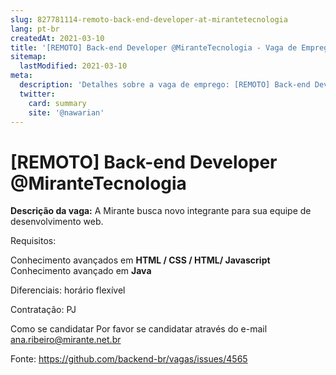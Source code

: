```yaml
---
slug: 827781114-remoto-back-end-developer-at-mirantetecnologia
lang: pt-br
createdAt: 2021-03-10
title: '[REMOTO] Back-end Developer @MiranteTecnologia - Vaga de Emprego'
sitemap:
  lastModified: 2021-03-10
meta:
  description: 'Detalhes sobre a vaga de emprego: [REMOTO] Back-end Developer @MiranteTecnologia'
  twitter:
    card: summary
    site: '@nawarian'
---
```


# [REMOTO] Back-end Developer @MiranteTecnologia

**Descrição da vaga:**
A Mirante busca novo integrante para sua equipe de desenvolvimento web.

Requisitos:

Conhecimento avançados em **HTML / CSS / HTML/ Javascript**
Conhecimento avançado em **Java**

Diferenciais:
horário flexível

Contratação:
PJ

Como se candidatar
Por favor se candidatar através do e-mail ana.ribeiro@mirante.net.br 

Fonte: https://github.com/backend-br/vagas/issues/4565